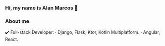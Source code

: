 ### Hi, my name is Alan Marcos 👋

### About me

✔️ Full-stack Developer:
                ‧ Django, Flask, Ktor, Kotlin Multiplatform.
                ‧ Angular, React.
